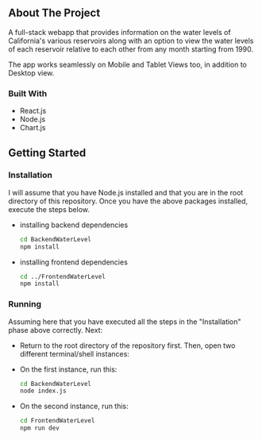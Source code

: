 <!-- ABOUT THE PROJECT -->
## About The Project

A full-stack webapp that provides information on the water levels of California's various reservoirs along with an option to view the water levels of each reservoir relative to each other from any month starting from 1990.

The app works seamlessly on Mobile and Tablet Views too, in addition to Desktop view.


### Built With

* React.js
* Node.js
* Chart.js


<!-- GETTING STARTED -->
## Getting Started

### Installation
I will assume that you have Node.js installed and that you are in the root directory of this repository.
Once you have the above packages installed, execute the steps below.

* installing backend dependencies
  ```sh
  cd BackendWaterLevel
  npm install
  ```
* installing frontend dependencies
  ```sh
  cd ../FrontendWaterLevel
  npm install
  ```



### Running
Assuming here that you have executed all the steps in the "Installation" phase above correctly. Next:

* Return to the root directory of the repository first. Then, open two different terminal/shell instances:

* On the first instance, run this:
  ```sh
  cd BackendWaterLevel
  node index.js
  ```

* On the second instance, run this:
  ```sh
  cd FrontendWaterLevel
  npm run dev
  ```


